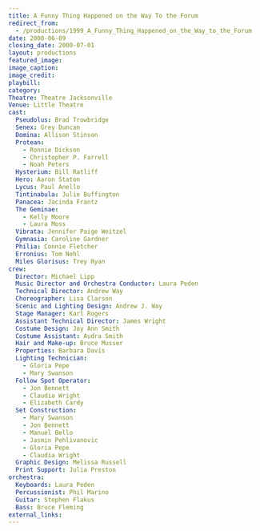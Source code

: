 ```yaml
---
title: A Funny Thing Happened on the Way To the Forum
redirect_from:
  - /productions/1999_A_Funny_Thing_Happened_on_the_Way_to_the_Forum
date: 2000-06-09
closing_date: 2000-07-01
layout: productions
featured_image: 
image_caption:
image_credit:
playbill: 
category: 
Theatre: Theatre Jacksonville
Venue: Little Theatre
cast:
  Pseudolus: Brad Trowbridge
  Senex: Grey Duncan
  Domina: Allison Stinson
  Protean: 
    - Ronnie Dickson
    - Christopher P. Farrell
    - Noah Peters
  Hysterium: Bill Ratliff
  Hero: Aaron Staton
  Lycus: Paul Anello
  Tintinabula: Julie Buffington
  Panacea: Jacinda Frantz
  The Geminae: 
    - Kelly Moore
    - Laura Moss
  Vibrata: Jennifer Paige Weitzel
  Gymnasia: Caroline Gardner
  Philia: Connie Fletcher
  Erronius: Tom Nehl
  Miles Glorisus: Trey Ryan
crew: 
  Director: Michael Lipp
  Music Director and Orchestra Conductor: Laura Peden
  Technical Director: Andrew Way
  Choreographer: Lisa Clarson
  Scenic and Lighting Design: Andrew J. Way
  Stage Manager: Karl Rogers
  Assistant Technical Director: James Wright
  Costume Design: Joy Ann Smith
  Costume Assistant: Audra Smith
  Hair and Make-up: Bruce Musser
  Properties: Barbara Davis
  Lighting Technician:
    - Gloria Pepe
    - Mary Swanson
  Follow Spot Operator:
    - Jon Bennett
    - Claudia Wright
    - Elizabeth Cardy
  Set Construction:
    - Mary Swanson
    - Jon Bennett
    - Manuel Bello
    - Jasmin Pehlivanovic
    - Gloria Pepe
    - Claudia Wright
  Graphic Design: Melissa Russell
  Print Support: Julia Preston
orchestra: 
  Keyboards: Laura Peden
  Percussionist: Phil Marino
  Guitar: Stephen Flakus
  Bass: Bruce Fleming
external_links:
---
```

